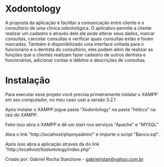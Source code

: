 # Xodontology

A proposta da aplicação é facilitar a comunicação entre cliente e o consultório de uma clínica odontológica. O aplicativo permite a cliente realizar um cadastro e através dele ele pode alterar seus dados, marcar consultas, cancelar consultas e verificar quais consultas estão e foram marcadas. Também é disponibilizado uma interface voltada para o funcionário e o dentista do consultório, eles podem além de realizar as funções que o clientes realizam fazer cadastro de outros dentista e funcionários, adicionar contas e débitos e descrições de consultas. 


# Instalação

Para executar esse projeto você precisa primeiramente instalar o XAMPP em seu computador, no meu caso usei a versão 3.2.1

Após instalar o XAMPP jogue pasta "Xodontology" na pasta "htdocs" na raiz do XAMPP.

Feito isso abra o XAMPP e dê um start nos serviços "Apache" e "MYSQL"

Abra o link "http://localhost/phpmyadmin/" e importe o script "Banco.sql".

Após isso abra a aplicação atraves da do link "http://localhost/Xodontology/index.php"

Criado por: Gabriel Rocha Stanzione - gabrielrstan@yahoo.com.br

